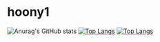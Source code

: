 # hoony1
![Anurag's GitHub stats](https://github-readme-stats.vercel.app/api?username=hoonys1&show_icons=true&theme=radical)
[![Top Langs](https://github-readme-stats.vercel.app/api/top-langs/?username=hoonys1&layout=compact)](https://github.com/hoonys1/JAVA_LJH)
[![Top Langs](https://github-readme-stats.vercel.app/api/top-langs/?username=anuraghazra&layout=compact)](https://github.com/anuraghazra/github-readme-stats)
